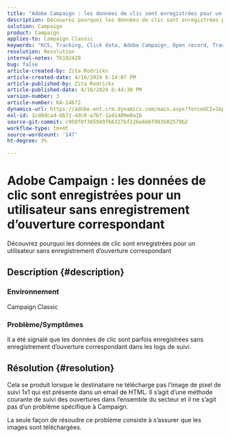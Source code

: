 ```yaml
---
title: "Adobe Campaign : les données de clic sont enregistrées pour un utilisateur sans enregistrement d’ouverture correspondant"
description: Découvrez pourquoi les données de clic sont enregistrées pour un utilisateur sans enregistrement d’ouverture correspondant
solution: Campaign
product: Campaign
applies-to: Campaign Classic
keywords: "KCS, Tracking, Click data, Adobe Campaign, Open record, Tracking des ouvertures"
resolution: Resolution
internal-notes: TK192420
bug: false
article-created-by: Zita Rodricks
article-created-date: 4/16/2024 6:14:07 PM
article-published-by: Zita Rodricks
article-published-date: 4/16/2024 6:44:30 PM
version-number: 3
article-number: KA-14672
dynamics-url: https://adobe-ent.crm.dynamics.com/main.aspx?forceUCI=1&pagetype=entityrecord&etn=knowledgearticle&id=b00aae1b-1dfc-ee11-a1ff-6045bd0065b6
exl-id: 1cd0dcad-bb72-4dc0-a7bf-1a41409e0a1b
source-git-commit: c959f0f365949766327bf226e6b6f983502579b2
workflow-type: tm+mt
source-wordcount: '147'
ht-degree: 3%

---
```


# Adobe Campaign : les données de clic sont enregistrées pour un utilisateur sans enregistrement d’ouverture correspondant


Découvrez pourquoi les données de clic sont enregistrées pour un utilisateur sans enregistrement d’ouverture correspondant

## Description {#description}


### Environnement

Campaign Classic

### Problème/Symptômes

Il a été signalé que les données de clic sont parfois enregistrées sans enregistrement d’ouverture correspondant dans les logs de suivi.


## Résolution {#resolution}


Cela se produit lorsque le destinataire ne télécharge pas l’image de pixel de suivi 1x1 qui est présente dans un email de HTML. Il s’agit d’une méthode courante de suivi des ouvertures dans l’ensemble du secteur et il ne s’agit pas d’un problème spécifique à Campaign.

La seule façon de résoudre ce problème consiste à s’assurer que les images sont téléchargées.
